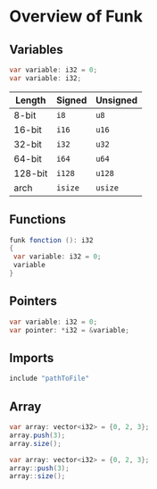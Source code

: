 # Overview of Funk

## Variables

```c#
var variable: i32 = 0;
var variable: i32;
```

| Length  | Signed  | Unsigned |
| ------- | ------- | -------- |
| 8-bit   | `i8`    | `u8`     |
| 16-bit  | `i16`   | `u16`    |
| 32-bit  | `i32`   | `u32`    |
| 64-bit  | `i64`   | `u64`    |
| 128-bit | `i128`  | `u128`   |
| arch    | `isize` | `usize`  |

## Functions

```c#
funk fonction (): i32
{
 var variable: i32 = 0;
 variable
}
```

## Pointers

```c#
var variable: i32 = 0;
var pointer: *i32 = &variable;
```

## Imports

```c#
include "pathToFile"
```

## Array

```c#
var array: vector<i32> = {0, 2, 3};
array.push(3);
array.size();
```

```c#
var array: vector<i32> = {0, 2, 3};
array::push(3);
array::size();
```
